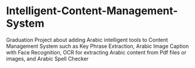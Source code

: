 # Intelligent-Content-Management-System
Graduation Project about adding Arabic intelligent tools to Content Management System such as Key Phrase Extraction, Arabic Image Caption with Face Recognition, OCR for extracting Arabic content from Pdf files or images, and Arabic Spell Checker
